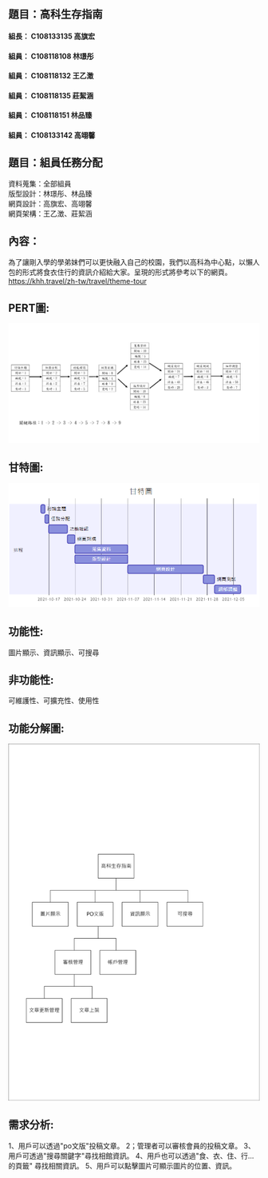 
## 題目：高科生存指南

#### 組長： C108133135 高旗宏
#### 組員： C108118108 林璟彤
#### 組員： C108118132 王乙澂
#### 組員： C108118135 莊絜涵
#### 組員： C108118151 林品臻
#### 組員： C108133142 高翊馨

## 題目：組員任務分配
資料蒐集：全部組員  
版型設計：林璟彤、林品臻  
網頁設計：高旗宏、高翊馨  
網頁架構：王乙澂、莊絜涵  

## 內容：
為了讓剛入學的學弟妹們可以更快融入自己的校園，我們以高科為中心點，以懶人包的形式將食衣住行的資訊介紹給大家。呈現的形式將參考以下的網頁。  
https://khh.travel/zh-tw/travel/theme-tour
## PERT圖:
![PERT圖](Team2.jpg)
## 甘特圖:
![甘特圖](gantt.png)

## 功能性:
圖片顯示、資訊顯示、可搜尋
## 非功能性:
可維護性、可擴充性、使用性
## 功能分解圖:
![功能分解圖](功能分析圖.jpg)
## 需求分析:
1、用戶可以透過"po文版"投稿文章。
2；管理者可以審核會員的投稿文章。
3、用戶可透過"搜尋關鍵字"尋找相館資訊。
4、用戶也可以透過"食、衣、住、行...的頁籤" 尋找相關資訊。
5、用戶可以點擊圖片可顯示圖片的位置、資訊。

